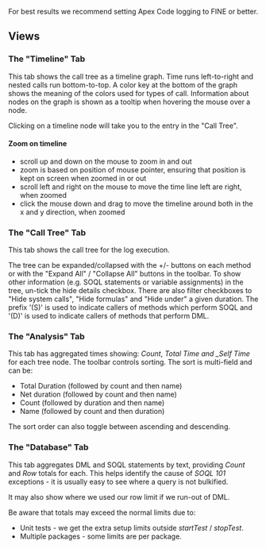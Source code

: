 For best results we recommend setting Apex Code logging to FINE or better.

## Views

### The "Timeline" Tab

This tab shows the call tree as a timeline graph. Time runs left-to-right and nested calls run bottom-to-top. A color key at the bottom of the graph shows the meaning of the colors used for types of call. Information about nodes on the graph is shown as a tooltip when hovering the mouse over a node.

Clicking on a timeline node will take you to the entry in the "Call Tree".

#### Zoom on timeline

- scroll up and down on the mouse to zoom in and out
- zoom is based on position of mouse pointer, ensuring that position is kept on screen when zoomed in or out
- scroll left and right on the mouse to move the time line left are right, when zoomed
- click the mouse down and drag to move the timeline around both in the x and y direction, when zoomed

### The "Call Tree" Tab

This tab shows the call tree for the log execution.

The tree can be expanded/collapsed with the +/- buttons on each method or with the "Expand All" / "Collapse All" buttons in the toolbar. To show other information (e.g. SOQL statements or variable assignments) in the tree, un-tick the hide details checkbox. There are also filter checkboxes to "Hide system calls", "Hide formulas" and "Hide under" a given duration. The prefix '(S)' is used to indicate callers of methods which perform SOQL and '(D)' is used to indicate callers of methods that perform DML.

### The "Analysis" Tab

This tab has aggregated times showing: _Count_, _Total Time and \_Self Time_ for each tree node. The toolbar controls sorting. The sort is multi-field and can be:

- Total Duration (followed by count and then name)
- Net duration (followed by count and then name)
- Count (followed by duration and then name)
- Name (followed by count and then duration)

The sort order can also toggle between ascending and descending.

### The "Database" Tab

This tab aggregates DML and SOQL statements by text, providing _Count_ and _Row_ totals for each. This helps identify the cause of _SOQL 101_ exceptions - it is usually easy to see where a query is not bulkified.

It may also show where we used our row limit if we run-out of DML.

Be aware that totals may exceed the normal limits due to:

- Unit tests - we get the extra setup limits outside _startTest_ / _stopTest_.
- Multiple packages - some limits are per package.

